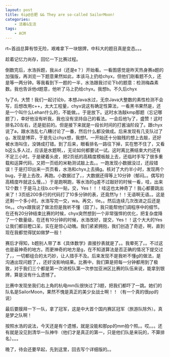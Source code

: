 ```yaml
---
layout: post
title: 6ip@合肥 && They are so-called SailorMoon!
categories:
    - 活着&生活
tags:
    - ACM
---
```


rt~首战总算有惊无险，艰难拿下一块银牌，中科大的题目真是变态。。。

趁着记忆力尚存，回忆一下比赛过程。

倒数完后，水浩拆题，我从d（还是e？）开始看。一看图感觉是昨天热身赛a题的加强版，再浏览一下题意果然如此，本该马上扔给chyx，但他们刚看题不久，还是等一两分钟。等我看到下一题的一半，水浩跟我讨论下b的题意：检测梅森素数。我也告诉他d题意，他听了马上扔给chyx。我想b。不久后chyx

1y了d，大赞！我们一起讨论b，本想Java水过，无奈Java大整数的素性检测不会写，后想改用c++，太大工程量，chyx说这有确定性算法，一看黑书果然是，还是一个叫什么Lehan什么的，不能做。。于是放下。这时水浩敲kmp那题（忘记哪题了），幸好他没有听我，我也没有坚持自己的看法。一会后他1y了，盛赞！这时排名20左右，还是挺前的。但是接下来就是一段长时间的打酱油阶段了。跟chyx说了a，跟水浩乱七八糟讨论了一番，然后什么都没做成。后来发现有几支队过了g，发现是博弈，于是先让chyx想，我想f。一开始还十分脑残的想上去敲，还好被水浩叫住，没铸成打错。到了后来，眼看排名一路往下掉，实在憋不住了，又看b这么多人过，应该是水题啊，，无论如何都要试一试。这时离比赛结束大约还有不足三小时。于是硬着头皮，把2页纸的高精度模板敲上去，还临时手写了很多重载和运算代码，又把一页纸的米勒测试敲上去。。一跑发现小数据没过，还段错误！于是打印出来一页页看，水浩和chyx上去搞g。核对了大约半小时，发现两个bug，于是上去改，再跑。小数据过了，，大数据还得等上10分钟（郁闷。。偶写的高精度咋就这么慢。。）于是跑啊跑，等水浩的g差不过敲好的时候一看，哇，出来12个数！于是马上往b.cc中一贴，交，Yes！！！哇这也太神奇了！我心都要跳出来了！3页纸200多行的代码打了10多分钟的表，还竟然1y！！无语啊无语。。这是还剩一个多小时。水浩写完一交，wa。再交，tle。。然后连续几次改进之后还是tle。。chyx跟我说了做法但是我听不懂（囧了）。我只能帮他们调程序中的细节。在还有20分钟结束比赛的时候，chyx突然想到一个非常强悍的优化，把复杂度降了一个数量级，在还有10分钟的时候，水浩改好，提交，Yes！！这个大大的Yes让我们都目瞪口呆，实在是惊心动魄。我们紧紧拥抱，我们创造了奇迹，啊，直到现在我都觉得犹如做梦一般！

赛后才得知，b题别人带了本《具体数学》直接抄表就是了。。我晕死了。。不过这也是最神奇的地方。而更神奇的地方是g，在不知道算法是否正确的情况下提交过了，，一切都组合的太巧妙，让人措手不及。后来发现不是我听不懂g的做法，是沟通出现问题了，，还好没影响结果。比赛中，我们算是把每一分钟都用到了极致，对于我们三个都是第一次进校队第一次参加亚洲区比赛的队伍来说，能拿到银牌，算是没有什么遗憾了。

比赛中发现坐我们右上角的杭电mm队很快过了3题，把我们都吓了一跳。她们的队名是SailorMoon，果然不愧是真正的美少女战士啊！！（有一个真的很pp的说）

最后要膜拜一下一队，拿了冠军，这是中大首个国内赛区冠军（旅游队除外）。真是梦之队啊！

按照水浩的说法，今天还是有个遗憾，就是没能和那pp的mm拍个照。。哎。。。还有就是没见到清华一队神牛（他们才是真正的第一，只是他们队是来玩的，不算排名）。。。

晚了，待会还要早起，先到这里，回去写个详细版的。。

